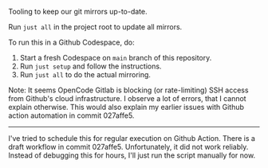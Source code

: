 Tooling to keep our git mirrors up-to-date.

Run `just all` in the project root to update all mirrors.

To run this in a Github Codespace, do:
1. Start a fresh Codespace on `main` branch of this repository.
2. Run `just setup` and follow the instructions.
3. Run `just all` to do the actual mirroring.

Note: It seems OpenCode Gitlab is blocking (or rate-limiting) SSH access from Github's cloud infrastructure. I observe a lot of errors, that I cannot explain otherwise. This would also explain my earlier issues with Github action automation in commit 027affe5.

---

I've tried to schedule this for regular execution on Github Action.
There is a draft workflow in commit 027affe5. Unfortunately, it did
not work reliably. Instead of debugging this for hours, I'll just run
the script manually for now.